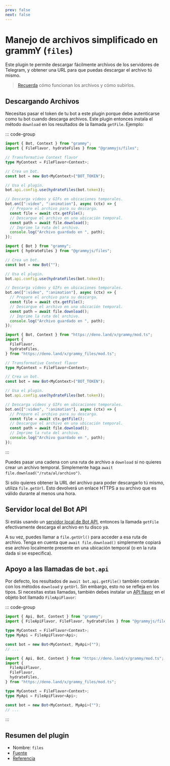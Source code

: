 ```yaml
---
prev: false
next: false
---
```


# Manejo de archivos simplificado en grammY (`files`)

Este plugin te permite descargar fácilmente archivos de los servidores de
Telegram, y obtener una URL para que puedas descargar el archivo tú mismo.

> [Recuerda](../guide/files) cómo funcionan los archivos y cómo subirlos.

## Descargando Archivos

Necesitas pasar el token de tu bot a este plugin porque debe autenticarse como
tu bot cuando descarga archivos. Este plugin entonces instala el método
`download` en los resultados de la llamada `getFile`. Ejemplo:

::: code-group

```ts [TypeScript]
import { Bot, Context } from "grammy";
import { FileFlavor, hydrateFiles } from "@grammyjs/files";

// Transformative Context flavor
type MyContext = FileFlavor<Context>;

// Crea un bot.
const bot = new Bot<MyContext>("BOT_TOKEN");

// Usa el plugin.
bot.api.config.use(hydrateFiles(bot.token));

// Descarga vídeos y GIFs en ubicaciones temporales.
bot.on([":video", ":animation"], async (ctx) => {
  // Prepare el archivo para su descarga.
  const file = await ctx.getFile();
  // Descargue el archivo en una ubicación temporal.
  const path = await file.download();
  // Imprime la ruta del archivo.
  console.log("Archivo guardado en ", path);
});
```

```js [JavaScript]
import { Bot } from "grammy";
import { hydrateFiles } from "@grammyjs/files";

// Crea un bot.
const bot = new Bot("");

// Usa el plugin.
bot.api.config.use(hydrateFiles(bot.token));

// Descarga vídeos y GIFs en ubicaciones temporales.
bot.on([":video", ":animation"], async (ctx) => {
  // Prepare el archivo para su descarga.
  const file = await ctx.getFile();
  // Descargue el archivo en una ubicación temporal.
  const path = await file.download();
  // Imprime la ruta del archivo.
  console.log("Archivo guardado en ", path);
});
```

```ts [Deno]
import { Bot, Context } from "https://deno.land/x/grammy/mod.ts";
import {
  FileFlavor,
  hydrateFiles,
} from "https://deno.land/x/grammy_files/mod.ts";

// Transformative Context flavor
type MyContext = FileFlavor<Context>;

// Crea un bot.
const bot = new Bot<MyContext>("BOT_TOKEN");

// Usa el plugin.
bot.api.config.use(hydrateFiles(bot.token));

// Descarga vídeos y GIFs en ubicaciones temporales.
bot.on([":video", ":animation"], async (ctx) => {
  // Prepare el archivo para su descarga.
  const file = await ctx.getFile();
  // Descargue el archivo en una ubicación temporal.
  const path = await file.download();
  // Imprime la ruta del archivo.
  console.log("Archivo guardado en ", path);
});
```

:::

Puedes pasar una cadena con una ruta de archivo a `download` si no quieres crear
un archivo temporal. Simplemente haga `await file.download("/ruta/al/archivo")`.

Si sólo quieres obtener la URL del archivo para poder descargarlo tú mismo,
utiliza `file.getUrl`. Esto devolverá un enlace HTTPS a su archivo que es válido
durante al menos una hora.

## Servidor local del Bot API

Si estás usando un
[servidor local de Bot API](https://core.telegram.org/bots/api#using-a-local-bot-api-server),
entonces la llamada `getFile` efectivamente descarga el archivo en tu disco ya.

A su vez, puedes llamar a `file.getUrl()` para acceder a esa ruta de archivo.
Tenga en cuenta que `await file.download()` simplemente copiará ese archivo
localmente presente en una ubicación temporal (o en la ruta dada si se
especifica).

## Apoyo a las llamadas de `bot.api`

Por defecto, los resultados de `await bot.api.getFile()` también contarán con
los métodos `download` y `getUrl`. Sin embargo, esto no se refleja en los tipos.
Si necesitas estas llamadas, también debes instalar un
[API flavor](../advanced/transformers#api-flavoring) en el objeto bot llamado
`FileApiFlavor`:

::: code-group

```ts [Node.js]
import { Api, Bot, Context } from "grammy";
import { FileApiFlavor, FileFlavor, hydrateFiles } from "@grammyjs/files";

type MyContext = FileFlavor<Context>;
type MyApi = FileApiFlavor<Api>;

const bot = new Bot<MyContext, MyApi>("");
// ...
```

```ts [Deno]
import { Api, Bot, Context } from "https://deno.land/x/grammy/mod.ts";
import {
  FileApiFlavor,
  FileFlavor,
  hydrateFiles,
} from "https://deno.land/x/grammy_files/mod.ts";

type MyContext = FileFlavor<Context>;
type MyApi = FileApiFlavor<Api>;

const bot = new Bot<MyContext, MyApi>("");
// ...
```

:::

## Resumen del plugin

- Nombre: `files`
- [Fuente](https://github.com/grammyjs/files)
- [Referencia](/ref/files/)
